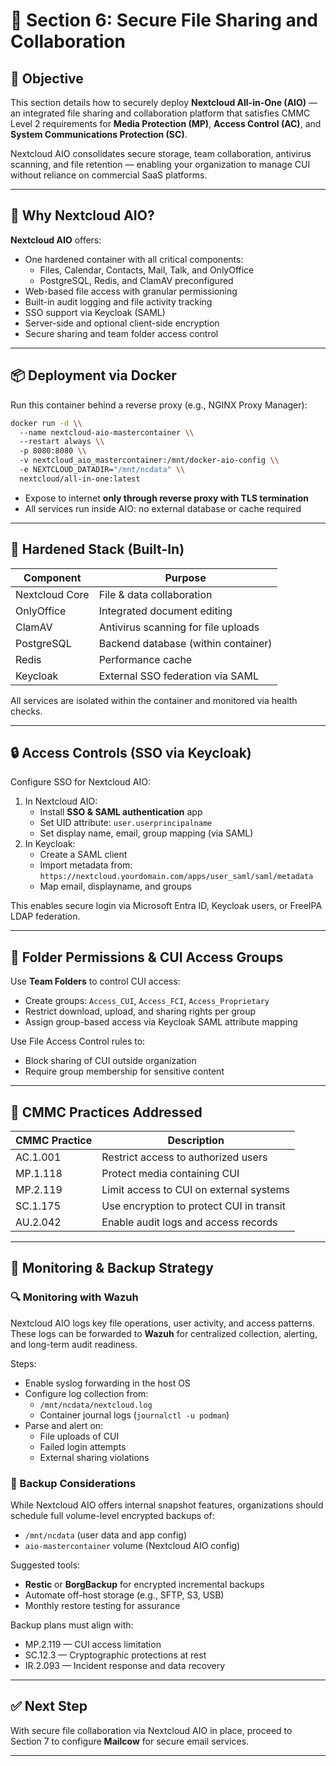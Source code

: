# 📁 Section 6: Secure File Sharing and Collaboration

## 🎯 Objective

This section details how to securely deploy **Nextcloud All-in-One (AIO)** — an integrated file sharing and collaboration platform that satisfies CMMC Level 2 requirements for **Media Protection (MP)**, **Access Control (AC)**, and **System Communications Protection (SC)**.

Nextcloud AIO consolidates secure storage, team collaboration, antivirus scanning, and file retention — enabling your organization to manage CUI without reliance on commercial SaaS platforms.

---

## 🧩 Why Nextcloud AIO?

**Nextcloud AIO** offers:

- One hardened container with all critical components:
  - Files, Calendar, Contacts, Mail, Talk, and OnlyOffice
  - PostgreSQL, Redis, and ClamAV preconfigured
- Web-based file access with granular permissioning
- Built-in audit logging and file activity tracking
- SSO support via Keycloak (SAML)
- Server-side and optional client-side encryption
- Secure sharing and team folder access control

---

## 📦 Deployment via Docker

Run this container behind a reverse proxy (e.g., NGINX Proxy Manager):

```bash
docker run -d \\
  --name nextcloud-aio-mastercontainer \\
  --restart always \\
  -p 8080:8080 \\
  -v nextcloud_aio_mastercontainer:/mnt/docker-aio-config \\
  -e NEXTCLOUD_DATADIR="/mnt/ncdata" \\
  nextcloud/all-in-one:latest
```

- Expose to internet **only through reverse proxy with TLS termination**
- All services run inside AIO: no external database or cache required

---

## 🧰 Hardened Stack (Built-In)

| Component        | Purpose                                |
|------------------|----------------------------------------|
| Nextcloud Core   | File & data collaboration              |
| OnlyOffice       | Integrated document editing            |
| ClamAV           | Antivirus scanning for file uploads    |
| PostgreSQL       | Backend database (within container)    |
| Redis            | Performance cache                      |
| Keycloak         | External SSO federation via SAML       |

All services are isolated within the container and monitored via health checks.

---

## 🔒 Access Controls (SSO via Keycloak)

Configure SSO for Nextcloud AIO:

1. In Nextcloud AIO:
   - Install **SSO & SAML authentication** app
   - Set UID attribute: `user.userprincipalname`
   - Set display name, email, group mapping (via SAML)
2. In Keycloak:
   - Create a SAML client
   - Import metadata from:
     `https://nextcloud.yourdomain.com/apps/user_saml/saml/metadata`
   - Map email, displayname, and groups

This enables secure login via Microsoft Entra ID, Keycloak users, or FreeIPA LDAP federation.

---

## 🔐 Folder Permissions & CUI Access Groups

Use **Team Folders** to control CUI access:

- Create groups: `Access_CUI`, `Access_FCI`, `Access_Proprietary`
- Restrict download, upload, and sharing rights per group
- Assign group-based access via Keycloak SAML attribute mapping

Use File Access Control rules to:
- Block sharing of CUI outside organization
- Require group membership for sensitive content

---

## 📜 CMMC Practices Addressed

| CMMC Practice | Description |
|---------------|-------------|
| AC.1.001 | Restrict access to authorized users |
| MP.1.118 | Protect media containing CUI |
| MP.2.119 | Limit access to CUI on external systems |
| SC.1.175 | Use encryption to protect CUI in transit |
| AU.2.042 | Enable audit logs and access records |

---

## 🔁 Monitoring & Backup Strategy

### 🔍 Monitoring with Wazuh

Nextcloud AIO logs key file operations, user activity, and access patterns. These logs can be forwarded to **Wazuh** for centralized collection, alerting, and long-term audit readiness.

Steps:
- Enable syslog forwarding in the host OS
- Configure log collection from:
  - `/mnt/ncdata/nextcloud.log`
  - Container journal logs (`journalctl -u podman`)
- Parse and alert on:
  - File uploads of CUI
  - Failed login attempts
  - External sharing violations

### 🔐 Backup Considerations

While Nextcloud AIO offers internal snapshot features, organizations should schedule full volume-level encrypted backups of:

- `/mnt/ncdata` (user data and app config)
- `aio-mastercontainer` volume (Nextcloud AIO config)

Suggested tools:
- **Restic** or **BorgBackup** for encrypted incremental backups
- Automate off-host storage (e.g., SFTP, S3, USB)
- Monthly restore testing for assurance

Backup plans must align with:

- MP.2.119 — CUI access limitation
- SC.12.3 — Cryptographic protections at rest
- IR.2.093 — Incident response and data recovery


---

## ✅ Next Step

With secure file collaboration via Nextcloud AIO in place, proceed to Section 7 to configure **Mailcow** for secure email services.

---
